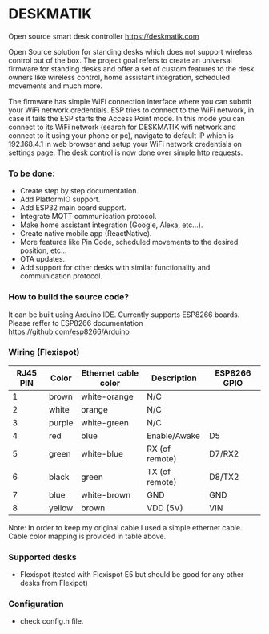 # DESKMATIK
Open source smart desk controller https://deskmatik.com

Open Source solution for standing desks which does not support wireless control out of the box. The project goal refers to create an universal firmware for standing desks and offer a set of custom features to the desk owners like wireless control, home assistant integration, scheduled movements and much more.

The firmware has simple WiFi connection interface where you can submit your WiFi network credentials. ESP tries to connect to the WiFi network, in case it fails the ESP starts the Access Point mode. In this mode you can connect to its WiFi network (search for DESKMATIK wifi network and connect to it using your phone or pc), navigate to default IP which is 192.168.4.1 in web browser and setup your WiFi network credentials on settings page. The desk control is now done over simple http requests.

### To be done:
- Create step by step documentation.
- Add PlatformIO support.
- Add ESP32 main board support.
- Integrate MQTT communication protocol.
- Make home assistant integration (Google, Alexa, etc...).
- Create native mobile app (ReactNative).
- More features like Pin Code, scheduled movements to the desired position, etc...
- OTA updates.
- Add support for other desks with similar functionality and communication protocol.

### How to build the source code?
It can be built using Arduino IDE. Currently supports ESP8266 boards.
Please reffer to ESP8266 documentation https://github.com/esp8266/Arduino

### Wiring (Flexispot)
| RJ45 PIN           | Color  | Ethernet cable color | Description                                                     |ESP8266 GPIO|
|--------------------|--------|----------------------|-----------------------------------------------------------------|------------|
| 1                  | brown  | white-orange         | N/C                                                             |            |
| 2                  | white  | orange               | N/C                                                             |            |
| 3                  | purple | white-green          | N/C                                                             |            |
| 4                  | red    | blue                 | Enable/Awake                                                    |D5          |
| 5                  | green  | white-blue           | RX (of remote)                                                  |D7/RX2      |
| 6                  | black  | green                | TX (of remote)                                                  |D8/TX2      |
| 7                  | blue   | white-brown          | GND                                                             |GND         |
| 8                  | yellow | brown                | VDD (5V)                                                        |VIN         |

Note: In order to keep my original cable I used a simple ethernet cable. Cable color mapping is provided in table above.

### Supported desks
- Flexispot (tested with Flexispot E5 but should be good for any other desks from Flexipot)

### Configuration
 - check config.h file.


